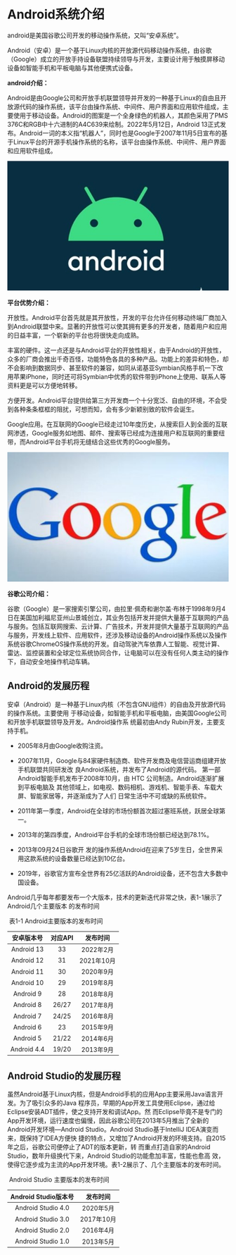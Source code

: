 # Android系统介绍

android是美国谷歌公司开发的移动操作系统，又叫“安卓系统”。

Android（安卓）是一个基于Linux内核的开放源代码移动操作系统，由谷歌（Google）成立的开放手持设备联盟持续领导与开发，主要设计用于触摸屏移动设备如智能手机和平板电脑与其他便携式设备。

**android介绍：**

Android是由Google公司和开放手机联盟领导并开发的一种基于Linux的自由且开放源代码的操作系统，该平台由操作系统、中间件、用户界面和应用软件组成，主要使用于移动设备。Android的图案是一个全身绿色的机器人，其颜色采用了PMS 376C和RGB中十六进制的A4C639来绘制。2022年5月12日，Android 13正式发布。Android一词的本义指“机器人”，同时也是Google于2007年11月5日宣布的基于Linux平台的开源手机操作系统的名称，该平台由操作系统、中间件、用户界面和应用软件组成。

![img](/androidImages/1b4c510fd9f9d72a0339d4bec0eacf3e359bbb7b.png)

**平台优势介绍：**

开放性。Android平台首先就是其开放性，开发的平台允许任何移动终端厂商加入到Android联盟中来。显著的开放性可以使其拥有更多的开发者，随着用户和应用的日益丰富，一个崭新的平台也将很快走向成熟。

丰富的硬件。这一点还是与Android平台的开放性相关，由于Android的开放性，众多的厂商会推出千奇百怪，功能特色各具的多种产品。功能上的差异和特色，却不会影响到数据同步、甚至软件的兼容，如同从诺基亚Symbian风格手机一下改用苹果iPhone，同时还可将Symbian中优秀的软件带到iPhone上使用、联系人等资料更是可以方便地转移。

方便开发。Android平台提供给第三方开发商一个十分宽泛、自由的环境，不会受到各种条条框框的阻扰，可想而知，会有多少新颖别致的软件会诞生。

Google应用。在互联网的Google已经走过10年度历史，从搜索巨人到全面的互联网渗透，Google服务如地图、邮件、搜索等已经成为连接用户和互联网的重要纽带，而Android平台手机将无缝结合这些优秀的Google服务。

![img](/androidImages/988394cb4c3f7339cad6ac9191896f8c1871.png)

**谷歌公司介绍：**

谷歌（Google）是一家搜索引擎公司，由拉里·佩奇和谢尔盖·布林于1998年9月4日在美国加利福尼亚州山景城创立，其业务包括开发并提供大量基于互联网的产品与服务。包括互联网搜索、云计算、广告技术，开发并提供大量基于互联网的产品与服务，开发线上软件、应用软件，还涉及移动设备的Android操作系统以及操作系统谷歌ChromeOS操作系统的开发。自动驾驶汽车依靠人工智能、视觉计算、雷达、监控装置和全球定位系统协同合作，让电脑可以在没有任何人类主动的操作下，自动安全地操作机动车辆。

<div style="page-break-after: always;"></div>

## Android的发展历程

安卓（Android）是一种基于Linux内核（不包含GNU组件）的自由及开放源代码的操作系统。主要使用 于移动设备，如智能手机和平板电脑，由美国Google公司和开放手机联盟领导及开发。Android操作系 统最初由Andy Rubin开发，主要支持手机。

- 2005年8月由Google收购注资。 

- 2007年11月，Google与84家硬件制造商、软件开发商及电信营运商组建开放手机联盟共同研发改 良Android系统，并发布了Android的源代码。 第一部Android智能手机发布于2008年10月，由 HTC 公司制造。Android逐渐扩展到平板电脑及 其他领域上，如电视、数码相机、游戏机、智能手表、车载大屏、智能家居等，并逐渐成为了人们 日常生活中不可或缺的系统软件。 

- 2011年第一季度，Android在全球的市场份额首次超过塞班系统，跃居全球第一。 

- 2013年的第四季度，Android平台手机的全球市场份额已经达到78.1%。

- 2013年09月24日谷歌开 发的操作系统Android在迎来了5岁生日，全世界采用这款系统的设备数量已经达到10亿台。

- 2019年，谷歌官方宣布全世界有25亿活跃的Android设备，还不包含大多数中国设备。


Android几乎每年都要发布一个大版本，技术的更新迭代非常之快，表1-1展示了Android几个主要版本 的发布时间

​																				表1-1 Android主要版本的发布时间 	

| 安卓版本号  | 对应API |  发布时间  |
| :---------: | :-----: | :--------: |
| Android 13  |   33    | 2022年2月  |
| Android 12  |   31    | 2021年10月 |
| Android 11  |   30    | 2020年9月  |
| Android 10  |   29    | 2019年8月  |
|  Android 9  |   28    | 2018年8月  |
|  Android 8  |  26/27  | 2017年8月  |
|  Android 7  |  24/25  | 2016年8月  |
|  Android 6  |   23    | 2015年9月  |
|  Android 5  |  21/22  | 2014年6月  |
| Android 4.4 |  19/20  | 2013年9月  |


## Android Studio的发展历程

虽然Android基于Linux内核，但是Android手机的应用App主要采用Java语言开发。为了吸引众多的Java 程序员，早期的App开发工具使用Eclipse，通过给Eclipse安装ADT插件，使之支持开发和调试App。然 而Eclipse毕竟不是专门的App开发环境，运行速度也偏慢，因此谷歌公司在2013年5月推出了全新的 Android开发环境—Android Studio。Android Studio基于IntelliJ IDEA演变而来，既保持了IDEA方便快 捷的特点，又增加了Android开发的环境支持。自2015年之后，谷歌公司便停止了ADT的版本更新，转 而重点打造自家的Android Studio，数年升级换代下来，Android Studio的功能愈加丰富，性能也愈高 效，使得它逐步成为主流的App开发环境。表1-2展示了、几个主要版本的发布时间。

​																				Android Studio 主要版本的发布时间		

| Android Studio版本号 |  发布时间  |
| :------------------: | :--------: |
|  Android Studio 4.0  | 2020年5月  |
|  Android Studio 3.0  | 2017年10月 |
|  Android Studio 2.0  | 2016年4月  |
|  Android Studio 1.0  | 2013年5月  |
